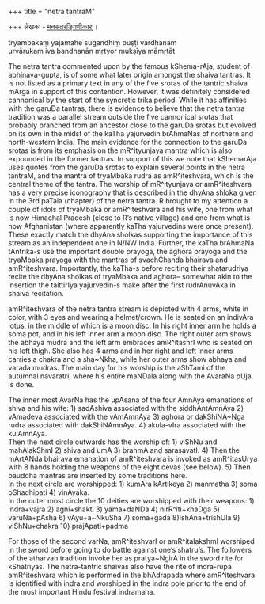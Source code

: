+++
title = "netra tantraM"

+++
लेखकः - [मनसतरङ्गिणीकारः](https://manasataramgini.wordpress.com/)।

tryambakaṃ yajāmahe sugandhiṃ puṣṭi vardhanam  
urvārukam iva bandhanān mṛtyor mukṣīya māmṛtāt   
  
The netra tantra commented upon by the famous kShema-rAja, student of
abhinava-gupta, is of some what later origin amongst the shaiva tantras.
It is not listed as a primary text in any of the five srotas of the
tantric shaiva mArga in support of this contention. However, it was
definitely considered cannonical by the start of the syncretic trika
period. While it has affinities with the garuDa tantras, there is
evidence to believe that the netra tantra tradition was a parallel
stream outside the five cannonical srotas that probably branched from an
ancestor close to the garuDa srotas but evolved on its own in the midst
of the kaTha yajurvedin brAhmaNas of northern and north-western India.
The main evidence for the connection to the garuDa srotas is from its
emphasis on the mR^ityunjaya mantra which is also expounded in the
former tantras. In support of this we note that kShemarAja uses quotes
from the garuDa srotas to explain several points in the netra tantraM,
and the mantra of tryaMbaka rudra as amR^iteshvara, which is the central
theme of the tantra. The worship of mR^ityunjaya or amR^iteshvara has a
very precise iconography that is described in the dhyAna shloka given in
the 3rd paTala (chapter) of the netra tantra. R brought to my attention
a couple of idols of tryaMbaka or amR^iteshvara and his wife, one from
what is now Himachal Pradesh (close to R’s native village) and one from
what is now Afghanistan (where apparently kaTha yajurvedins were once
present). These exactly match the dhyAna sholkas supporting the
importance of this stream as an independent one in N/NW India. Further,
the kaTha brAhmaNa tAntrika-s use the important double prayoga, the
aghora prayoga and the tryaMbaka prayoga with the mantras of svachChanda
bhairava and amR^iteshvara. Importantly, the kaTha-s before reciting
their shatarudriya recite the dhyAna sholkas of tryaMbaka and aghora–
somewhat akin to the insertion the taittirIya yajurvedin-s make after
the first rudrAnuvAka in shaiva recitation.

amR^iteshvara of the netra tantra stream is depicted with 4 arms, white
in color, with 3 eyes and wearing a helmet/crown. He is seated on an
indivAra lotus, in the middle of which is a moon disc. In his right
inner arm he holds a soma pot, and in his left inner arm a moon disc.
The right outer arm shows the abhaya mudra and the left arm embraces
amR^itashrI who is seated on his left thigh. She also has 4 arms and in
her right and left inner arms carries a chakra and a sha\~Nkha, while
her outer arms show abhaya and varada mudras. The main day for his
worship is the aShTami of the autumnal navaratri, where his entire
maNDala along with the AvaraNa pUja is done.

The inner most AvarNa has the upAsana of the four AmnAya emanations of
shiva and his wife: 1) sadAshiva associated with the siddhAntAmnAya 2)
vAmadeva associated with the vAmAmnAya 3) aghora or dakShiNA\~Nga rudra
associated with dakShiNAmnAya. 4) akula-vIra associated with the
kulAmnAya.  
Then the next circle outwards has the worship of: 1) viShNu and
mahAlakShmI 2) shiva and umA 3) brahmA and sarasavatI. 4) Then the
mArtANda bhairava emanation of amR^iteshvara is invoked as amR^itasUrya
with 8 hands holding the weapons of the eight devas (see below). 5) Then
bauddha mantras are inserted by some traditions here.  
In the next circle are worshipped: 1) kumAra kArtikeya 2) manmatha 3)
soma oShadhipati 4) vinAyaka.  
In the outer most circle the 10 deities are worshipped with their
weapons: 1) indra+vajra 2) agni+shakti 3) yama+daNDa 4) nirR^iti+khaDga
5) varuNa+pAsha 6) vAyu+a\~NkuSha 7) soma+gada 8)IshAna+trishUla 9)
viShNu+chakra 10) prajApati+padma

For those of the second varNa, amR^iteshvarI or amR^italakshmI worshiped
in the sword before going to do battle against one’s shatru’s. The
followers of the atharvan tradition invoke her as pratya\~NgirA in the
sword rite for kShatriyas. The netra-tantric shaivas also have the rite
of indra-rupa amR^iteshvara which is performed in the bhAdrapada where
amR^iteshvara is identified with indra and worshiped in the indra pole
prior to the end of the most important Hindu festival indramaha.
